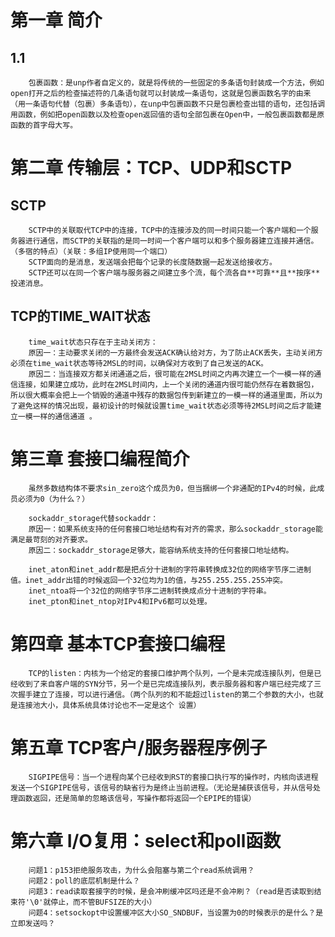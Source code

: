 # 第一章 简介
## 1.1 
        包裹函数：是unp作者自定义的，就是将传统的一些固定的多条语句封装成一个方法，例如open打开之后的检查描述符的几条语句就可以封装成一条语句，这就是包裹函数名字的由来（用一条语句代替（包裹）多条语句），在unp中包裹函数不只是包裹检查出错的语句，还包括调用函数，例如把open函数以及检查open返回值的语句全部包裹在Open中，一般包裹函数都是原函数的首字母大写。
# 第二章 传输层：TCP、UDP和SCTP
## SCTP
        SCTP中的关联取代TCP中的连接，TCP中的连接涉及的同一时间只能一个客户端和一个服务器进行通信，而SCTP的关联指的是同一时间一个客户端可以和多个服务器建立连接并通信。（多宿的特点）（关联：多组IP使用同一个端口）
        SCTP面向的是消息，发送端会把每个记录的长度随数据一起发送给接收方。
        SCTP还可以在同一个客户端与服务器之间建立多个流，每个流各自**可靠**且**按序**投递消息。
## TCP的TIME_WAIT状态
        time_wait状态只存在于主动关闭方：
        原因一：主动要求关闭的一方最终会发送ACK确认给对方，为了防止ACK丢失，主动关闭方必须在time_wait状态等待2MSL的时间，以确保对方收到了自己发送的ACK。
        原因二：当连接双方都关闭通道之后，很可能在2MSL时间之内再次建立一个一模一样的通信连接，如果建立成功，此时在2MSL时间内，上一个关闭的通道内很可能仍然存在着数据包，所以很大概率会把上一个销毁的通道中残存的数据包传到新建立的一模一样的通道里面，所以为了避免这样的情况出现，最初设计的时候就设置time_wait状态必须等待2MSL时间之后才能建立一模一样的通信通道 。
# 第三章 套接口编程简介
        虽然多数结构体不要求sin_zero这个成员为0，但当捆绑一个非通配的IPv4的时候，此成员必须为0（为什么？）

        sockaddr_storage代替sockaddr：
        原因一：如果系统支持的任何套接口地址结构有对齐的需求，那么sockaddr_storage能满足最苛刻的对齐要求。
        原因二：sockaddr_storage足够大，能容纳系统支持的任何套接口地址结构。

        inet_aton和inet_addr都是把点分十进制的字符串转换成32位的网络字节序二进制值。inet_addr出错的时候返回一个32位均为1的值，与255.255.255.255冲突。
        inet_ntoa将一个32位的网络字节序二进制转换成点分十进制的字符串。
        inet_pton和inet_ntop对IPv4和IPv6都可以处理。
# 第四章 基本TCP套接口编程
        TCP的listen：内核为一个给定的套接口维护两个队列，一个是未完成连接队列，但是已经收到了来自客户端的SYN分节，另一个是已完成连接队列，表示服务器和客户端已经完成了三次握手建立了连接，可以进行通信。（两个队列的和不能超过listen的第二个参数的大小，也就是连接池大小，具体系统具体讨论也不一定是这个 设置）
# 第五章 TCP客户/服务器程序例子
        SIGPIPE信号：当一个进程向某个已经收到RST的套接口执行写的操作时，内核向该进程发送一个SIGPIPE信号，该信号的缺省行为是终止当前进程。（无论是捕获该信号，并从信号处理函数返回，还是简单的忽略该信号，写操作都将返回一个EPIPE的错误）
# 第六章 I/O复用：select和poll函数
        问题1：p153拒绝服务攻击，为什么会阻塞与第二个read系统调用？
        问题2：poll的底层机制是什么？
        问题3：read读取套接字的时候，是会冲刷缓冲区吗还是不会冲刷？（read是否读取到结束符'\0'就停止，而不管BUFSIZE的大小）
        问题4：setsockopt中设置缓冲区大小SO_SNDBUF，当设置为0的时候表示的是什么？是立即发送吗？